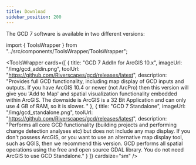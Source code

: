 ```yaml
---
title: Download
sidebar_position: 200
---
```


The GCD 7 software is available in two different versions: 

import { ToolsWrapper } from "../src/components/ToolsWrapper/ToolsWrapper";

<ToolsWrapper
  cards={[
    {
      title: "GCD 7 AddIn for ArcGIS 10.x",
      imageUrl: "/img/gcd_addin.png",
      toolUrl: "https://github.com/Riverscapes/gcd/releases/latest",
      description: "Provides full GCD functionality, including map display of GCD inputs and outputs. If you have ArcGIS 10.4 or newer (not ArcPro) then this version will give you 'Add to Map' and spatial visualization functionality embedded within ArcGIS. The downside is ArcGIS is a 32 Bit Application and can only use 4 GB of RAM, so it is slower. "
    },
    {
      title: "GCD 7 Standalone",
      imageUrl: "/img/gcd_standalone.png",
      toolUrl: "https://github.com/Riverscapes/gcd/releases/latest",
      description: "Performs all core GCD functionality (building projects and performing change detection analyses etc) but does not include any map display. If you don't possess ArcGIS, or you want to use an alternative map display tool, such as QGIS, then we recommend this version. GCD performs all spatial operations using the free and open source GDAL library. You do not need ArcGIS to use GCD Standalone."
    }
  ]}
  cardsize="sm"
/>
